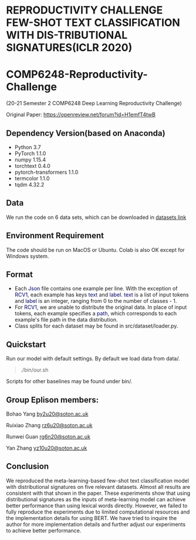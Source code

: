 # REPRODUCTIVITY CHALLENGE FEW-SHOT TEXT CLASSIFICATION WITH DIS-TRIBUTIONAL SIGNATURES(ICLR 2020)
# COMP6248-Reproductivity-Challenge
(20-21 Semester 2 COMP6248 Deep Learning Reproductivity Challenge)

Original Paper: https://openreview.net/forum?id=H1emfT4twB

## Dependency Version(based on Anaconda)

* Python 3.7
* PyTorch 1.1.0
* numpy 1.15.4
* torchtext 0.4.0
* pytorch-transformers 1.1.0
* termcolor 1.1.0
* tqdm 4.32.2

## Data

We run the code on 6 data sets, which can be downloaded in [datasets link](https://people.csail.mit.edu/yujia/files/distributional-signatures/data.zip)


## Environment Requirement 
The code should be run on MacOS or Ubuntu. Colab is also OK except for Windows system.


## Format
* Each <font color="#000066">Json</font> file contains one example per line. With the exception of <font color="#000066">RCV1</font>, each example has keys <font color="#000066">text</font> and <font color="#000066">label</font>. <font color="#000066">text</font> is a list of input tokens and <font color="#000066">label</font> is an integer, ranging from 0 to the number of classes - 1.
* For <font color="#000066">RCV1</font>, we are unable to distribute the original data. In place of input tokens, each example specifies a <font color="#000066">path</font>, which corresponds to each example's file path in the data distribution.
* Class splits for each dataset may be found in src/dataset/loader.py.

## Quickstart
Run our model with default settings. By default we load data from data/.

> ./bin/our.sh

Scripts for other baselines may be found under bin/.





## Group Eplison members:

Bohao Yang by2u20@soton.ac.uk 

Ruixiao Zhang rz6u20@soton.ac.uk

Runwei Guan rg6n20@soton.ac.uk

Yan Zhang yz10u20@soton.ac.uk



## Conclusion

We reproduced the meta-learning-based few-shot text classification model with distributional
signatures on five relevant datasets. Almost all results are consistent with that shown in the paper.
These experiments show that using distributional signatures as the inputs of meta-learning model can
achieve better performance than using lexical words directly. However, we failed to fully reproduce
the experiments due to limited computational resources and the implementation details for using
BERT. We have tried to inquire the author for more implementation details and further adjust our
experiments to achieve better performance.
